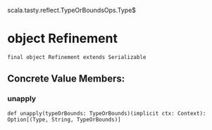 scala.tasty.reflect.TypeOrBoundsOps.Type$
# object Refinement

<pre><code class="language-scala" >final object Refinement extends Serializable</pre></code>
## Concrete Value Members:
### unapply
<pre><code class="language-scala" >def unapply(typeOrBounds: TypeOrBounds)(implicit ctx: Context): Option[(Type, String, TypeOrBounds)]</pre></code>

